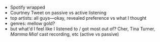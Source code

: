 - Spotify wrapped
- Courtney Tweet on passive vs active listening
- top artists: all guys—okay, revealed preference vs what I thought
- genres: mellow gold?
- but what'd I feel like I listened to / got most out of? Cher, Tina Turner, _Mamma Mia!_ cast recording, etc (active vs passive)